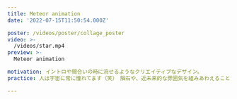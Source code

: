 ```yaml
---
title: Meteor animation
date: '2022-07-15T11:50:54.000Z'

poster: /videos/poster/collage_poster
video: >-
  /videos/star.mp4
preview: >-
  Meteor animation 

motivation: イントロや間合いの時に流せるようなクリエイティブなデザイン。
practice: 人は宇宙に常に憧れてます（笑）　隕石や、近未来的な雰囲気を組みあわえることによって想像力を持ってもらえるように工夫しました。

---
```


